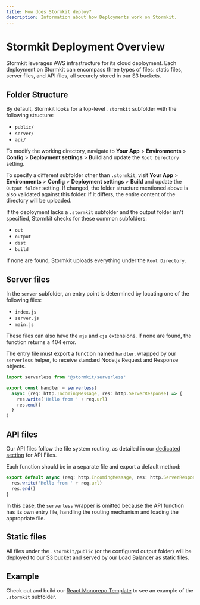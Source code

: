 ```yaml
---
title: How does Stormkit deploy?
description: Information about how Deployments work on Stormkit.
---
```


# Stormkit Deployment Overview

Stormkit leverages AWS infrastructure for its cloud deployment. Each deployment on Stormkit can encompass three types of files: static files, server files, and API files, all securely stored in our S3 buckets.

## Folder Structure

By default, Stormkit looks for a top-level `.stormkit` subfolder with the following structure:

- `public/`
- `server/`
- `api/`

To modify the working directory, navigate to **Your App** > **Environments** > **Config** > **Deployment settings** > **Build** and update the `Root Directory` setting.

To specify a different subfolder other than `.stormkit`, visit **Your App** > **Environments** > **Config** > **Deployment settings** > **Build** and update the `Output folder` setting. If changed, the folder structure mentioned above is also validated against this folder. If it differs, the entire content of the directory will be uploaded.

If the deployment lacks a `.stormkit` subfolder and the output folder isn't specified, Stormkit checks for these common subfolders:

- `out`
- `output`
- `dist`
- `build`

If none are found, Stormkit uploads everything under the `Root Directory`.

## Server files

In the `server` subfolder, an entry point is determined by locating one of the following files:

- `index.js`
- `server.js`
- `main.js`

These files can also have the `mjs` and `cjs` extensions. If none are found, the function returns a 404 error.

The entry file must export a function named `handler`, wrapped by our `serverless` helper, to receive standard Node.js Request and Response objects.

```ts
import serverless from '@stormkit/serverless'

export const handler = serverless(
  async (req: http.IncomingMessage, res: http.ServerResponse) => {
    res.write('Hello from ' + req.url)
    res.end()
  }
)
```

## API files

Our API files follow the file system routing, as detailed in our [dedicated section](/docs/features/writing-api) for API Files.

Each function should be in a separate file and export a default method:

```ts
export default async (req: http.IncomingMessage, res: http.ServerResponse) => {
  res.write('Hello from ' + req.url)
  res.end()
}
```

In this case, the `serverless` wrapper is omitted because the API function has its own entry file, handling the routing mechanism and loading the appropriate file.

## Static files

All files under the `.stormkit/public` (or the configured output folder) will be deployed to our S3 bucket and served by our Load Balancer as static files.

## Example

Check out and build our [React Monorepo Template](https://github.com/stormkit-io/monorepo-template-react) to see an example of the `.stormkit` subfolder.
